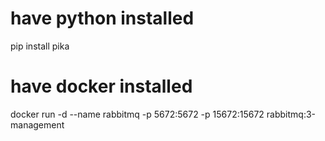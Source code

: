 # have python installed
pip install pika

# have docker installed
docker run -d --name rabbitmq -p 5672:5672 -p 15672:15672 rabbitmq:3-management
